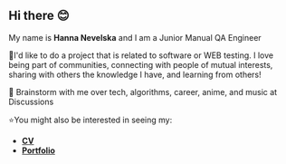 ## Hi there :blush:
My name is **Hanna Nevelska** and I am a Junior Manual QA Engineer

🍒I'd like to do a project that is related to software or WEB testing.
I love being part of communities, connecting with people of mutual interests, sharing with others the knowledge I have, and learning from others!

:thought_balloon: Brainstorm with me over tech, algorithms, career, anime, and music at Discussions

:star:You might also be interested in seeing my:  
* [**CV**](https://docs.google.com/document/d/1oD9n-d0ITwTuDw2pivpyQBbMgs3NkKc6HgJohfIdzog/edit?usp=sharing)  
* [**Portfolio**](https://github.com/CherryManual/Portfolio)
<!--
**CherryManual/CherryManual** is a ✨ _special_ ✨ repository because its `README.md` (this file) appears on your GitHub profile.

Here are some ideas to get you started:

- 🔭 I’m currently working on ...
- 🌱 I’m currently learning ...
- 👯 I’m looking to collaborate on ...
- 🤔 I’m looking for help with ...
- 💬 Ask me about ...
- 📫 How to reach me: ...
- 😄 Pronouns: ...
- ⚡ Fun fact: ...
-->
